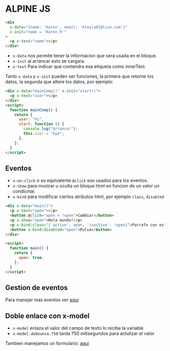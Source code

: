 # ALPINE JS

```html
<div
  x-data="{name: 'Karen', email: 'kleyla01@live.com'}"
  x-init="name = 'Karen R'"
>
  <p x-text="name"></p>
</div>
```

- `x-data` nos permite tener la informacion que sera usada en el bloque.
- `x-init` al arrancar esto se cargara.
- `x-text` Para indicar que contendra esa etiqueta como innerText.

Tanto `x-data` y `x-init` pueden ser funciones, la primera que retorne los datos, la segunda que altere los datos, por ejemplo:

```html
<div x-data="mainComp()" x-init="start()">
  <p x-text="user"></p>
</div>
<script>
  function mainComp() {
    return {
      user: "hi",
      start: function () {
        console.log("Arranca!");
        this.user = "bye";
      },
    };
  }
</script>
```

## Eventos

- `x-on:click` o su equivalente `@click` son usados para los eventos.
- `x-show` para mostrar u oculta un bloque html en funcion de un valor un condicinal.
- `x-bind` para modificar ciertos atributos html, por ejemplo `class`, `disabled`

```html
<div x-data="main()">
  <p x-text="open"></p>
  <button @click="open = !open">Cambia!</button>
  <p x-show="open">Hola mundo!</p>
  <p x-bind:class="{'active': open, 'inactive': !open}">Parrafo con estilo</p>
  <button x-bind:disabled="open">Pulsa</button>
</div>

<script>
  function main() {
    return {
      open: true,
    };
  }
</script>
```

## Gestion de eventos

Para manejar mas eventos ver [aqui]("./src/index-3.html")

## Doble enlace con x-model

- `x-model` enlaza el valor del campo de texto lo recibe la variable
- `x-model.debounce.750` tarda 750 milisegundos para actulizar el valor

Tambien manejamos un formulario: [aqui]("./src/index-4.html")
